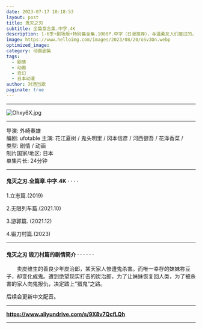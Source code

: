 ```yaml
---
date: 2023-07-17 10:18:53
layout: post
title: 鬼灭之刃
subtitle: 全篇章合集.中字.4K
description: 1-6季+剧场版+特别篇全集.1080P.中字（日漫推荐），与温柔友人们度过的，值得珍惜的每一天——美丽而虚幻的，人与妖的物语.....
image: https://www.helloimg.com/images/2023/08/20/oSv3On.webp
optimized_image: 
category: 动画剧集
tags:
  - 剧情
  - 动画
  - 奇幻
  - 日本动漫
author: 对酒当歌
paginate: true
---
```


---

![Ohxy6X.jpg](https://www.helloimg.com/images/2023/08/20/oSvq1z.webp)

---

导演: 外崎春雄  
编剧: ufotable
主演: 花江夏树 / 鬼头明里 / 冈本信彦 / 河西健吾 / 花泽香菜 /  
类型: 剧情 / 动画  
制片国家/地区: 日本  
单集片长: 24分钟

---

#### 鬼灭之刃.全篇章.中字.4K · · · ·

1.立志篇.(2019)

2.无限列车篇.(2021.10)

3.游郭篇. (2021.12)

4.锻刀村篇.(2023)

---

#### 鬼灭之刃 锻刀村篇的剧情简介 · · · · · ·

　　卖炭维生的善良少年炭治郎，某天家人惨遭鬼杀害。而唯一幸存的妹妹祢豆子，却变化成鬼。遭到绝望现实打击的炭治郎，为了让妹妹恢复回人类，为了被杀害的家人向鬼报仇，决定踏上”猎鬼”之路。

后续会更新中文配音。

---

**<https://www.aliyundrive.com/s/9X8v7QcfLQh>**

---
